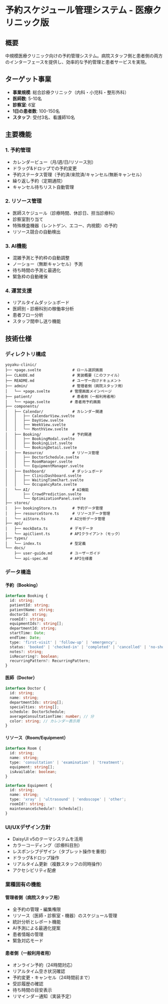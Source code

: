 # 予約スケジュール管理システム - 医療クリニック版

## 概要
中規模医療クリニック向けの予約管理システム。病院スタッフ側と患者側の両方のインターフェースを提供し、効率的な予約管理と患者サービスを実現。

## ターゲット事業
- **事業規模**: 総合診療クリニック（内科・小児科・整形外科）
- **医師数**: 5-10名
- **診察室**: 6室
- **1日の患者数**: 100-150名
- **スタッフ**: 受付3名、看護師10名

## 主要機能

### 1. 予約管理
- カレンダービュー（月/週/日/リソース別）
- ドラッグ&ドロップでの予約変更
- 予約ステータス管理（予約済/来院済/キャンセル/無断キャンセル）
- 繰り返し予約（定期通院）
- キャンセル待ちリスト自動管理

### 2. リソース管理
- 医師スケジュール（診療時間、休診日、担当診療科）
- 診察室割り当て
- 特殊検査機器（レントゲン、エコー、内視鏡）の予約
- リソース競合の自動検出

### 3. AI機能
- 混雑予測と予約枠の自動調整
- ノーショー（無断キャンセル）予測
- 待ち時間の予測と最適化
- 緊急枠の自動確保

### 4. 運営支援
- リアルタイムダッシュボード
- 医師別・診療科別の稼働率分析
- 患者フロー分析
- スタッフ間申し送り機能

## 技術仕様

### ディレクトリ構成
```
yoyaku-clinic/
├── +page.svelte              # ロール選択画面
├── CLAUDE.md                 # 実装概要（このファイル）
├── README.md                 # ユーザー向けドキュメント
├── admin/                    # 管理者側（病院スタッフ用）
│   └── +page.svelte         # 管理画面メインページ
├── patient/                  # 患者側（一般利用者用）
│   └── +page.svelte         # 患者用予約画面
├── components/
│   ├── Calendar/             # カレンダー関連
│   │   ├── CalendarView.svelte
│   │   ├── DayView.svelte
│   │   ├── WeekView.svelte
│   │   └── MonthView.svelte
│   ├── Booking/              # 予約関連
│   │   ├── BookingModal.svelte
│   │   ├── BookingList.svelte
│   │   └── BookingDetail.svelte
│   ├── Resource/             # リソース管理
│   │   ├── DoctorSchedule.svelte
│   │   ├── RoomManager.svelte
│   │   └── EquipmentManager.svelte
│   ├── Dashboard/            # ダッシュボード
│   │   ├── ClinicDashboard.svelte
│   │   ├── WaitingTimeChart.svelte
│   │   └── OccupancyRate.svelte
│   └── AI/                   # AI機能
│       ├── CrowdPrediction.svelte
│       └── OptimizationPanel.svelte
├── stores/
│   ├── bookingStore.ts       # 予約データ管理
│   ├── resourceStore.ts      # リソースデータ管理
│   └── aiStore.ts           # AI分析データ管理
├── api/
│   ├── mockData.ts          # デモデータ
│   └── apiClient.ts         # APIクライアント（モック）
├── types/
│   └── index.ts             # 型定義
└── docs/
    ├── user-guide.md        # ユーザーガイド
    └── api-spec.md          # API仕様書
```

### データ構造

#### 予約（Booking）
```typescript
interface Booking {
  id: string;
  patientId: string;
  patientName: string;
  doctorId: string;
  roomId?: string;
  equipmentIds?: string[];
  departmentId: string;
  startTime: Date;
  endTime: Date;
  type: 'first-visit' | 'follow-up' | 'emergency';
  status: 'booked' | 'checked-in' | 'completed' | 'cancelled' | 'no-show';
  notes?: string;
  isRecurring?: boolean;
  recurringPattern?: RecurringPattern;
}
```

#### 医師（Doctor）
```typescript
interface Doctor {
  id: string;
  name: string;
  departmentIds: string[];
  specialties: string[];
  schedule: DoctorSchedule;
  averageConsultationTime: number; // 分
  color: string; // カレンダー表示用
}
```

#### リソース（Room/Equipment）
```typescript
interface Room {
  id: string;
  name: string;
  type: 'consultation' | 'examination' | 'treatment';
  equipment: string[];
  isAvailable: boolean;
}

interface Equipment {
  id: string;
  name: string;
  type: 'xray' | 'ultrasound' | 'endoscope' | 'other';
  roomId?: string;
  maintenanceSchedule?: Schedule[];
}
```

### UI/UXデザイン方針
- DaisyUI v5のテーマシステムを活用
- カラーコーディング（診療科目別）
- レスポンシブデザイン（タブレット操作を重視）
- ドラッグ&ドロップ操作
- リアルタイム更新（複数スタッフの同時操作）
- アクセシビリティ配慮

### 業種固有の機能

#### 管理者側（病院スタッフ用）
- 全予約の管理・編集権限
- リソース（医師・診察室・機器）のスケジュール管理
- 統計分析とレポート機能
- AI予測による最適化提案
- 患者情報の管理
- 緊急対応モード

#### 患者側（一般利用者用）
- オンライン予約（24時間対応）
- リアルタイム空き状況確認
- 予約変更・キャンセル（24時間前まで）
- 受診履歴の確認
- 待ち時間の目安表示
- リマインダー通知（実装予定）